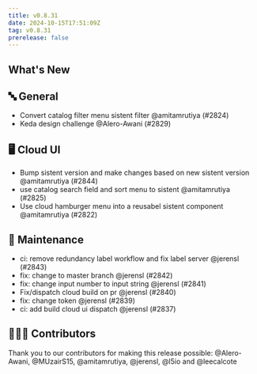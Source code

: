 ```yaml
---
title: v0.8.31
date: 2024-10-15T17:51:09Z
tag: v0.8.31
prerelease: false
---
```


## What's New
## 🔤 General
- Convert catalog filter menu sistent filter @amitamrutiya (#2824)
- Keda design challenge @Alero-Awani (#2829)

## 🖥 Cloud UI

- Bump sistent version and make changes based on new sistent version @amitamrutiya (#2844)
- use catalog search field and sort menu to sistent  @amitamrutiya (#2825)
- Use cloud hamburger menu into a reusabel sistent component @amitamrutiya (#2822)

## 🧰 Maintenance

- ci: remove redundancy label workflow and fix label server @jerensl (#2843)
- fix: change to master branch @jerensl (#2842)
- fix: change input number to input string @jerensl (#2841)
- Fix/dispatch cloud build on pr @jerensl (#2840)
- fix: change token @jerensl (#2839)
- ci: add build cloud ui dispatch @jerensl (#2837)

## 👨🏽‍💻 Contributors

Thank you to our contributors for making this release possible:
@Alero-Awani, @MUzairS15, @amitamrutiya, @jerensl, @l5io and @leecalcote


